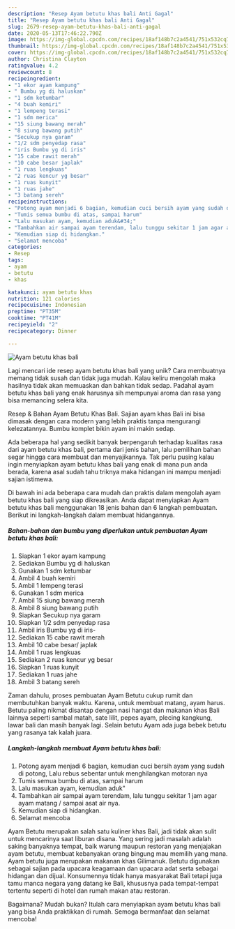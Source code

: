 ```yaml
---
description: "Resep Ayam betutu khas bali Anti Gagal"
title: "Resep Ayam betutu khas bali Anti Gagal"
slug: 2679-resep-ayam-betutu-khas-bali-anti-gagal
date: 2020-05-13T17:46:22.790Z
image: https://img-global.cpcdn.com/recipes/18af148b7c2a4541/751x532cq70/ayam-betutu-khas-bali-foto-resep-utama.jpg
thumbnail: https://img-global.cpcdn.com/recipes/18af148b7c2a4541/751x532cq70/ayam-betutu-khas-bali-foto-resep-utama.jpg
cover: https://img-global.cpcdn.com/recipes/18af148b7c2a4541/751x532cq70/ayam-betutu-khas-bali-foto-resep-utama.jpg
author: Christina Clayton
ratingvalue: 4.2
reviewcount: 8
recipeingredient:
- "1 ekor ayam kampung"
- " Bumbu yg di haluskan"
- "1 sdm ketumbar"
- "4 buah kemiri"
- "1 lempeng terasi"
- "1 sdm merica"
- "15 siung bawang merah"
- "8 siung bawang putih"
- "Secukup nya garam"
- "1/2 sdm penyedap rasa"
- "iris Bumbu yg di iris"
- "15 cabe rawit merah"
- "10 cabe besar japlak"
- "1 ruas lengkuas"
- "2 ruas kencur yg besar"
- "1 ruas kunyit"
- "1 ruas jahe"
- "3 batang sereh"
recipeinstructions:
- "Potong ayam menjadi 6 bagian, kemudian cuci bersih ayam yang sudah di potong, Lalu rebus sebentar untuk menghilangkan motoran nya"
- "Tumis semua bumbu di atas, sampai harum"
- "Lalu masukan ayam, kemudian aduk&#34;"
- "Tambahkan air sampai ayam terendam, lalu tunggu sekitar 1 jam agar ayam matang / sampai asat air nya."
- "Kemudian siap di hidangkan."
- "Selamat mencoba"
categories:
- Resep
tags:
- ayam
- betutu
- khas

katakunci: ayam betutu khas 
nutrition: 121 calories
recipecuisine: Indonesian
preptime: "PT35M"
cooktime: "PT41M"
recipeyield: "2"
recipecategory: Dinner

---
```



![Ayam betutu khas bali](https://img-global.cpcdn.com/recipes/18af148b7c2a4541/751x532cq70/ayam-betutu-khas-bali-foto-resep-utama.jpg)

Lagi mencari ide resep ayam betutu khas bali yang unik? Cara membuatnya memang tidak susah dan tidak juga mudah. Kalau keliru mengolah maka hasilnya tidak akan memuaskan dan bahkan tidak sedap. Padahal ayam betutu khas bali yang enak harusnya sih mempunyai aroma dan rasa yang bisa memancing selera kita.

Resep &amp; Bahan Ayam Betutu Khas Bali. Sajian ayam khas Bali ini bisa dimasak dengan cara modern yang lebih praktis tanpa mengurangi kelezatannya. Bumbu komplet bikin ayam ini makin sedap.

Ada beberapa hal yang sedikit banyak berpengaruh terhadap kualitas rasa dari ayam betutu khas bali, pertama dari jenis bahan, lalu pemilihan bahan segar hingga cara membuat dan menyajikannya. Tak perlu pusing kalau ingin menyiapkan ayam betutu khas bali yang enak di mana pun anda berada, karena asal sudah tahu triknya maka hidangan ini mampu menjadi sajian istimewa.


Di bawah ini ada beberapa cara mudah dan praktis dalam mengolah ayam betutu khas bali yang siap dikreasikan. Anda dapat menyiapkan Ayam betutu khas bali menggunakan 18 jenis bahan dan 6 langkah pembuatan. Berikut ini langkah-langkah dalam membuat hidangannya.

<!--inarticleads1-->

##### Bahan-bahan dan bumbu yang diperlukan untuk pembuatan Ayam betutu khas bali:

1. Siapkan 1 ekor ayam kampung
1. Sediakan  Bumbu yg di haluskan
1. Gunakan 1 sdm ketumbar
1. Ambil 4 buah kemiri
1. Ambil 1 lempeng terasi
1. Gunakan 1 sdm merica
1. Ambil 15 siung bawang merah
1. Ambil 8 siung bawang putih
1. Siapkan Secukup nya garam
1. Siapkan 1/2 sdm penyedap rasa
1. Ambil iris Bumbu yg di iris-
1. Sediakan 15 cabe rawit merah
1. Ambil 10 cabe besar/ japlak
1. Ambil 1 ruas lengkuas
1. Sediakan 2 ruas kencur yg besar
1. Siapkan 1 ruas kunyit
1. Sediakan 1 ruas jahe
1. Ambil 3 batang sereh


Zaman dahulu, proses pembuatan Ayam Betutu cukup rumit dan membutuhkan banyak waktu. Karena, untuk membuat matang, ayam harus. Betutu paling nikmat disantap dengan nasi hangat dan makanan khas Bali lainnya seperti sambal matah, sate lilit, pepes ayam, plecing kangkung, lawar bali dan masih banyak lagi. Selain betutu Ayam ada juga bebek betutu yang rasanya tak kalah juara. 

<!--inarticleads2-->

##### Langkah-langkah membuat Ayam betutu khas bali:

1. Potong ayam menjadi 6 bagian, kemudian cuci bersih ayam yang sudah di potong, Lalu rebus sebentar untuk menghilangkan motoran nya
1. Tumis semua bumbu di atas, sampai harum
1. Lalu masukan ayam, kemudian aduk&#34;
1. Tambahkan air sampai ayam terendam, lalu tunggu sekitar 1 jam agar ayam matang / sampai asat air nya.
1. Kemudian siap di hidangkan.
1. Selamat mencoba


Ayam Betutu merupakan salah satu kuliner khas Bali, jadi tidak akan sulit untuk mencarinya saat liburan disana. Yang sering jadi masalah adalah saking banyaknya tempat, baik warung maupun restoran yang menjajakan ayam betutu, membuat kebanyakan orang bingung mau memilih yang mana. Ayam betutu juga merupakan makanan khas Gilimanuk. Betutu digunakan sebagai sajian pada upacara keagamaan dan upacara adat serta sebagai hidangan dan dijual. Konsumennya tidak hanya masyarakat Bali tetapi juga tamu manca negara yang datang ke Bali, khususnya pada tempat-tempat tertentu seperti di hotel dan rumah makan atau restoran. 

Bagaimana? Mudah bukan? Itulah cara menyiapkan ayam betutu khas bali yang bisa Anda praktikkan di rumah. Semoga bermanfaat dan selamat mencoba!
